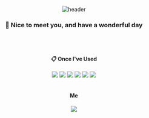 <div align="center"> 

![header](https://capsule-render.vercel.app/api?type=transparent&color=auto&height=150&section=header&text=JustcallmeHarmony&fontSize=90&fontColor=333333)
 
###  :wave: Nice to meet you, and have a wonderful day

  
 <br/>
 <br/>
  
####  :clipboard: Once I've Used 
  <img src="https://img.shields.io/badge/react-61DAFB?style=for-the-badge&logo=react&logoColor=black"> 
  <img src="https://img.shields.io/badge/firebase-FFCA28?style=for-the-badge&logo=firebase&logoColor=white">
  <img src="https://img.shields.io/badge/javascript-F7DF1E?style=for-the-badge&logo=javascript&logoColor=black"> 
  <img src="https://img.shields.io/badge/git-F05032?style=for-the-badge&logo=git&logoColor=white">
  <img src="https://img.shields.io/badge/github-181717?style=for-the-badge&logo=github&logoColor=white">
  <img src="https://img.shields.io/badge/Figma-333?style=for-the-badge&logo=Figma&logoColor=F7DF1E">
   
  
  
   <br/>
 <br/>
 
####  Me

 
 <a href="https://velog.io/@rlawnsduq311/posts" target="_blank"><img src="https://img.shields.io/badge/Velog-20C997?style=for-the-badg&logo=Velog&logoColor=fff"/></a>
</div>

